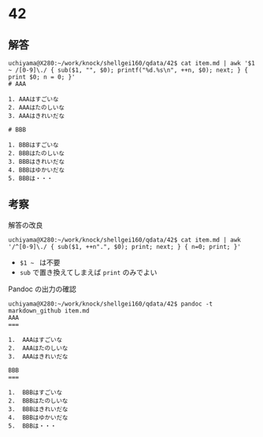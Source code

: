 # 42

## 解答

```
uchiyama@X280:~/work/knock/shellgei160/qdata/42$ cat item.md | awk '$1 ~ /[0-9]\./ { sub($1, "", $0); printf("%d.%s\n", ++n, $0); next; } { print $0; n = 0; }'
# AAA

1. AAAはすごいな
2. AAAはたのしいな
3. AAAはきれいだな

# BBB

1. BBBはすごいな
2. BBBはたのしいな
3. BBBはきれいだな
4. BBBはゆかいだな
5. BBBは・・・
```

## 考察

解答の改良

```
uchiyama@X280:~/work/knock/shellgei160/qdata/42$ cat item.md | awk '/^[0-9]\./ { sub($1, ++n".", $0); print; next; } { n=0; print; }'
```

- `$1 ~ ` は不要
- `sub` で置き換えてしまえば `print` のみでよい

Pandoc の出力の確認

```
uchiyama@X280:~/work/knock/shellgei160/qdata/42$ pandoc -t markdown_github item.md
AAA
===

1.  AAAはすごいな
2.  AAAはたのしいな
3.  AAAはきれいだな

BBB
===

1.  BBBはすごいな
2.  BBBはたのしいな
3.  BBBはきれいだな
4.  BBBはゆかいだな
5.  BBBは・・・

```
